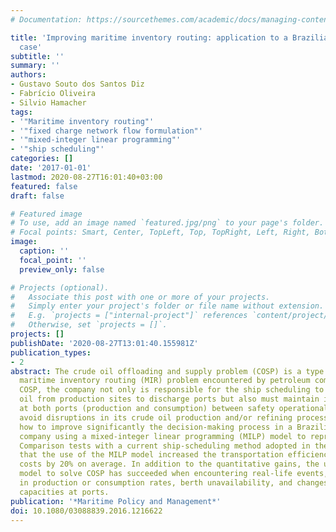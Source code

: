 ```yaml
---
# Documentation: https://sourcethemes.com/academic/docs/managing-content/

title: 'Improving maritime inventory routing: application to a Brazilian petroleum
  case'
subtitle: ''
summary: ''
authors:
- Gustavo Souto dos Santos Diz
- Fabrício Oliveira
- Silvio Hamacher
tags:
- '"Maritime inventory routing"'
- '"fixed charge network flow formulation"'
- '"mixed-integer linear programming"'
- '"ship scheduling"'
categories: []
date: '2017-01-01'
lastmod: 2020-08-27T16:01:40+03:00
featured: false
draft: false

# Featured image
# To use, add an image named `featured.jpg/png` to your page's folder.
# Focal points: Smart, Center, TopLeft, Top, TopRight, Left, Right, BottomLeft, Bottom, BottomRight.
image:
  caption: ''
  focal_point: ''
  preview_only: false

# Projects (optional).
#   Associate this post with one or more of your projects.
#   Simply enter your project's folder or file name without extension.
#   E.g. `projects = ["internal-project"]` references `content/project/deep-learning/index.md`.
#   Otherwise, set `projects = []`.
projects: []
publishDate: '2020-08-27T13:01:40.155981Z'
publication_types:
- 2
abstract: The crude oil offloading and supply problem (COSP) is a type of operation
  maritime inventory routing (MIR) problem encountered by petroleum companies. In
  COSP, the company not only is responsible for the ship scheduling to carry the crude
  oil from production sites to discharge ports but also must maintain inventory levels
  at both ports (production and consumption) between safety operational bounds to
  avoid disruptions in its crude oil production and/or refining processes. We show
  how to improve significantly the decision-making process in a Brazilian petroleum
  company using a mixed-integer linear programming (MILP) model to represent COSP.
  Comparison tests with a current ship-scheduling method adopted in the company indicated
  that the use of the MILP model increased the transportation efficiency and reduced
  costs by 20% on average. In addition to the quantitative gains, the use of a MILP
  model to solve COSP has succeeded when encountering real-life events, such as variation
  in production or consumption rates, berth unavailability, and changes in the storage
  capacities at ports.
publication: '*Maritime Policy and Management*'
doi: 10.1080/03088839.2016.1216622
---
```

